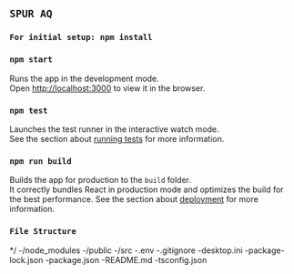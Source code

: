 ## `SPUR AQ`
### `For initial setup: npm install`
### `npm start`
Runs the app in the development mode.\
Open [http://localhost:3000](http://localhost:3000) to view it in the browser.
### `npm test`
Launches the test runner in the interactive watch mode.\
See the section about [running tests](https://facebook.github.io/create-react-app/docs/running-tests) for more information.
### `npm run build`
Builds the app for production to the `build` folder.\
It correctly bundles React in production mode and optimizes the build for the best performance.
See the section about [deployment](https://facebook.github.io/create-react-app/docs/deployment) for more information.

### `File Structure`
*/
-/node_modules
-/public
-/src
-.env
-.gitignore
-desktop.ini
-package-lock.json
-package.json
-README.md
-tsconfig.json
